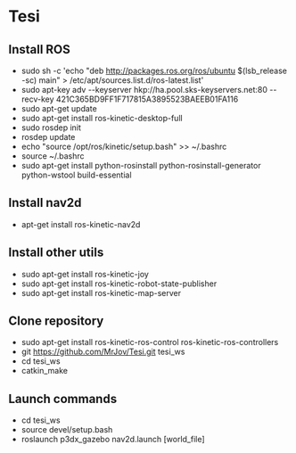 # Tesi

## Install ROS
* sudo sh -c 'echo "deb http://packages.ros.org/ros/ubuntu $(lsb_release -sc) main" > /etc/apt/sources.list.d/ros-latest.list'
* sudo apt-key adv --keyserver hkp://ha.pool.sks-keyservers.net:80 --recv-key 421C365BD9FF1F717815A3895523BAEEB01FA116
* sudo apt-get update
* sudo apt-get install ros-kinetic-desktop-full
* sudo rosdep init
* rosdep update
* echo "source /opt/ros/kinetic/setup.bash" >> ~/.bashrc
* source ~/.bashrc
* sudo apt-get install python-rosinstall python-rosinstall-generator python-wstool build-essential

## Install nav2d
* apt-get install ros-kinetic-nav2d

## Install other utils
* sudo apt-get install ros-kinetic-joy
* sudo apt-get install ros-kinetic-robot-state-publisher
* sudo apt-get install ros-kinetic-map-server

## Clone repository
* sudo apt-get install ros-kinetic-ros-control ros-kinetic-ros-controllers
* git https://github.com/MrJov/Tesi.git tesi_ws
* cd tesi_ws
* catkin_make

## Launch commands
* cd tesi_ws
* source devel/setup.bash
* roslaunch p3dx_gazebo nav2d.launch [world_file]
